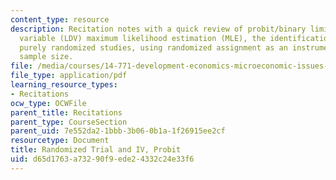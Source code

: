 ```yaml
---
content_type: resource
description: Recitation notes with a quick review of probit/binary limited dependent
  variable (LDV) maximum likelihood estimation (MLE), the identification problem,
  purely randomized studies, using randomized assignment as an instrument, and selecting
  sample size.
file: /media/courses/14-771-development-economics-microeconomic-issues-and-policy-models-fall-2008/d65d1763a73290f9ede24332c24e33f6_rec4.pdf
file_type: application/pdf
learning_resource_types:
- Recitations
ocw_type: OCWFile
parent_title: Recitations
parent_type: CourseSection
parent_uid: 7e552da2-1bbb-3b06-0b1a-1f26915ee2cf
resourcetype: Document
title: Randomized Trial and IV, Probit
uid: d65d1763-a732-90f9-ede2-4332c24e33f6
---
```

